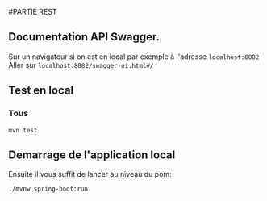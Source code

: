 #PARTIE REST


## Documentation API Swagger.

Sur un navigateur si on est en local par exemple à l'adresse `localhost:8082`
Aller sur `localhost:8082/swagger-ui.html#/`

## Test en local
### Tous

````
mvn test
````

## Demarrage de l'application local
Ensuite il vous suffit de lancer au niveau du pom:
````
./mvnw spring-boot:run
````